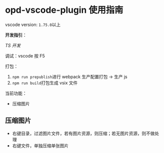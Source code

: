 # opd-vscode-plugin 使用指南

vscode version: `1.75.0`以上

**开发指引**：

_TS 开发_

调试：vscode 按 F5

打包：

1. `npm run prepublish`进行 webpack 生产配置打包 -> 生产 js
2. `npm run build`打包生成 vsix 文件

当前功能：

- 压缩图片

## 压缩图片

- 右键目录，过滤图片文件，若有图片资源，则压缩；若无图片资源，则不做处理
- 右键文件，单独压缩单张图片
